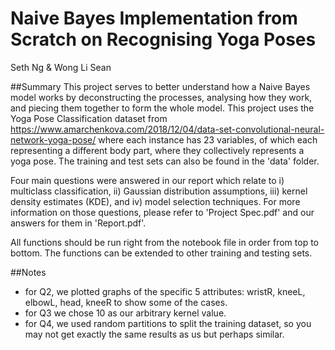 # Naive Bayes Implementation from Scratch on Recognising Yoga Poses
Seth Ng & Wong Li Sean

##Summary
This project serves to better understand how a Naive Bayes model works by deconstructing the processes, analysing how they work, and piecing them together to form the whole model. This project uses the Yoga Pose Classification dataset from https://www.amarchenkova.com/2018/12/04/data-set-convolutional-neural-network-yoga-pose/ where each instance has 23 variables, of which each representing a different body part, where they collectively represents a yoga pose. The training and test sets can also be found in the 'data' folder.

Four main questions were answered in our report which relate to i) multiclass classification, ii) Gaussian distribution assumptions, iii) kernel density estimates (KDE), and iv) model selection techniques. For more information on those questions, please refer to 'Project Spec.pdf' and our answers for them in 'Report.pdf'.

All functions should be run right from the notebook file in order from top to bottom. The functions can be extended to other training and testing sets.

##Notes
- for Q2, we plotted graphs of the specific 5 attributes: wristR, kneeL, elbowL, head, kneeR to show some of the cases.
- for Q3 we chose 10 as our arbitrary kernel value.
- for Q4, we used random partitions to split the training dataset, so you may not get exactly the same results as us but perhaps similar.
